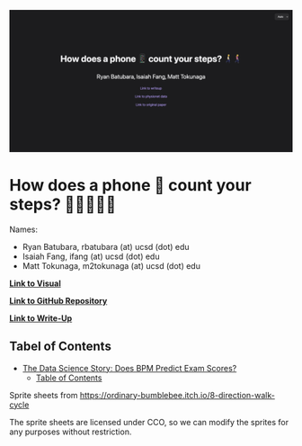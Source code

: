 ![Banner](https://github.com/rybplayer/DSC106Project4/blob/main/model/ProjectBanner.png)

# How does a phone 📱 count your steps? 🚶‍➡️🚶‍♀️‍➡️

Names:
- Ryan Batubara, rbatubara (at) ucsd (dot) edu
- Isaiah Fang, ifang (at) ucsd (dot) edu
- Matt Tokunaga, m2tokunaga (at) ucsd (dot) edu

**[Link to Visual](https://rybplayer.github.io/DSC106Project4/)**

**[Link to GitHub Repository](https://github.com/rybplayer/DSC106Project4)**

**[Link to Write-Up](https://docs.google.com/document/d/1dcNWIovDCFFSPvu0TG_53hivtJetcSnDsji9FEgcgK4/edit?usp=sharing)**

## Tabel of Contents
- [The Data Science Story: Does BPM Predict Exam Scores?](#the-data-science-story-does-bpm-predict-exam-scores)
    - [Table of Contents](#tabel-of-contents)

Sprite sheets from https://ordinary-bumblebee.itch.io/8-direction-walk-cycle

The sprite sheets are licensed under CCO, so we can modify the sprites for any purposes without restriction.